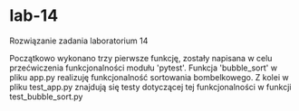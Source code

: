 # lab-14

Rozwiązanie zadania laboratorium 14

Początkowo wykonano trzy pierwsze funkcję, zostały napisana w celu przećwiczenia funkcjonalności modułu 'pytest'. Funkcja 'bubble_sort' w pliku app.py realizuję funkcjonalność sortowania bombelkowego. Z kolei w pliku test_app.py znajdują się testy dotyczącej tej funkcjonalności w funkcji test_bubble_sort.py
